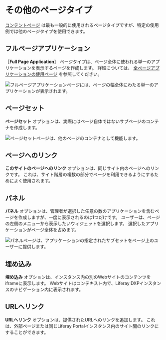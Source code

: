 # その他のページタイプ

[コンテントページ](../using-content-pages.md) は最も一般的に使用されるページタイプですが、特定の使用例では他のページタイプを使用できます。

## フルページアプリケーション

［**Full Page Application**］ ページタイプは、ページ全体に使われる単一のアプリケーションを表示するページを作成します。 詳細については、 [全ページアプリケーションの使用ページ](../adding-pages/using-the-full-page-application-page-type.md) を参照してください。

![フルページアプリケーションページには、ページの幅全体にわたる単一のアプリケーションが表示されます。](./other-page-types/images/01.png)

## ページセット

**ページセット** オプションは、実際にはページ自体ではないサブページのコンテナを作成します。

![ページセットページは、他のページのコンテナとして機能します。](./other-page-types/images/02.png)

## ページへのリンク

**このサイトのページへのリンク** オプションは、同じサイト内のページへのリンクです。 これは、サイト階層の複数の部分でページを利用できるようにするためによく使用されます。

## パネル

**パネル** オプションは、管理者が選択した任意の数のアプリケーションを含むページを作成しますが、一度に表示されるのは1つだけです。 ユーザーは、ページの左側のメニューから表示したいウィジェットを選択します。 選択したアプリケーションがページ全体を占めます。

![パネルページは、アプリケーションの指定されたサブセットをページ上のユーザーに提供します。](./other-page-types/images/03.png)

## 埋め込み

**埋め込み** オプションは、インスタンス内の別のWebサイトのコンテンツをiframeに表示します。 Webサイトはコンテキスト内で、Liferay DXPインスタンスのナビゲーション内に表示されます。

## URLへリンク

**URLへリンク** オプションは、提供されたURLへのリンクを追加します。 これは、外部ページまたは同じLiferay Portalインスタンス内のサイト間のリンクにすることができます。
